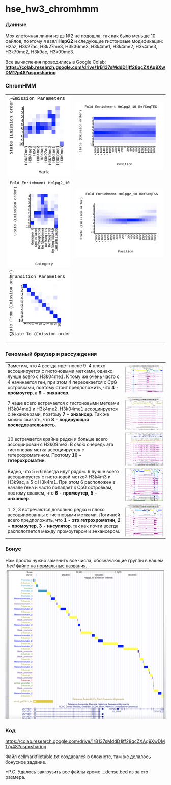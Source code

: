 # hse_hw3_chromhmm

### Данные

Моя клеточная линия из дз №2 не подошла, так как было меньше 10 файлов, поэтому я взял **HepG2** и следующие гистоновые модификации: H2az, H3k27ac, H3k27me3, H3k36me3, H3k4me1, H3k4me2, H3k4me3, H3k79me2, H3k9ac, H3k09me3.

Все вычисления проводились в Google Colab: **https://colab.research.google.com/drive/1rB137sMddD1jff28qcZXAq9XwDM17p48?usp=sharing**

### ChromHMM

|  | | 
| ------------- | ------------- |
| ![](pic/chromm1.png) | ![](pic/chromm2.png) | 
| ![](pic/chromm4.png) | ![](pic/chromm3.png) |
| ![](pic/chromm5.png) |  | 

### Геномный браузер и рассуждения 

|  | | 
| ------------- | ------------- |
| Заметим, что 4 всегда идет после 9. 4 плохо ассоциируется с гистоновыми метками, однако лучше всего с H3k04me1. К тому же очень часто с 4 начинается ген, при этом 4 пересекается с CpG островками, поэтому стоит предположить, что **4 - промоутер**, а **9 - энхансер**.| ![](pic/picc1.png) | 
| 7 чаще всего встречается c гистоновыми метками H3k04me1 и H3k4me2. H3k04me1 ассоциируется с энхансерами, поэтому **7 - энхансер**. Так же можно сказать, что  **8 - кодирующая последовательность**.| ![](pic/picc4.png) |
| 10 встречается крайне редки и больше всего ассоциирован с H3k09me3. В свою очередь эта гистоновая метка ассоциируется с гетерохроматином. Поэтому **10 - гетерохроматин**. |  ![](pic/picc3.png) | 
| Видно, что 5 и 6 всегда идут рядом. 6 лучше всего ассоциируется с гистоновой меткой H3k4m3 и H3k9ac, а 5 с  H3k4m1. При этом 6 расположен в начале гена и часто попадает к CpG островкам, поэтому скажем, что **6 - промоутер, 5 - энхансер**.|  ![](pic/picc5.png) | 
|1, 2, 3 встречаются довольно редко и плохо ассоциированны с гистновыми метками. Логичней всего предположить, что **1 - это гетрохроматин, 2 - промоутер, 3 - инсулятор**, так как почти всегда распологается между промоутером и энхансером. |  ![](pic/picc6.png) | 

### Бонус
Нам просто нужно заменить все числа, обозначающие группы в нашем *.bed* файле на нормальные названия.
![](pic/picc7.png)

### Код 
https://colab.research.google.com/drive/1rB137sMddD1jff28qcZXAq9XwDM17p48?usp=sharing

Файл cellmarkfiletable.txt создавался в блокноте, там же делалось бонусное задание.

*P.C. Удалось закгрузить все файлы кроме ...dense.bed из за его размера.
